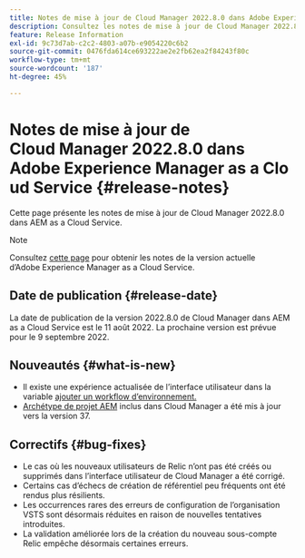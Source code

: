 ```yaml
---
title: Notes de mise à jour de Cloud Manager 2022.8.0 dans Adobe Experience Manager as a Cloud Service
description: Consultez les notes de mise à jour de Cloud Manager 2022.8.0 dans AEM as a Cloud Service.
feature: Release Information
exl-id: 9c73d7ab-c2c2-4803-a07b-e9054220c6b2
source-git-commit: 0476fda614ce693222ae2e2fb62ea2f84243f80c
workflow-type: tm+mt
source-wordcount: '187'
ht-degree: 45%

---
```



# Notes de mise à jour de Cloud Manager 2022.8.0 dans Adobe Experience Manager as a Cloud Service {#release-notes}

Cette page présente les notes de mise à jour de Cloud Manager 2022.8.0 dans AEM as a Cloud Service.

>[!NOTE]
>
>Consultez [cette page](/help/release-notes/release-notes-cloud/release-notes-current.md) pour obtenir les notes de la version actuelle d’Adobe Experience Manager as a Cloud Service.

## Date de publication {#release-date}

La date de publication de la version 2022.8.0 de Cloud Manager dans AEM as a Cloud Service est le 11 août 2022. La prochaine version est prévue pour le 9 septembre 2022.

## Nouveautés {#what-is-new}

* Il existe une expérience actualisée de l’interface utilisateur dans la variable [ajouter un workflow d’environnement.](/help/implementing/cloud-manager/manage-environments.md)
* [Archétype de projet AEM](https://experienceleague.adobe.com/docs/experience-manager-core-components/using/developing/archetype/overview.html?lang=fr) inclus dans Cloud Manager a été mis à jour vers la version 37.

## Correctifs {#bug-fixes}

* Le cas où les nouveaux utilisateurs de Relic n’ont pas été créés ou supprimés dans l’interface utilisateur de Cloud Manager a été corrigé.
* Certains cas d’échecs de création de référentiel peu fréquents ont été rendus plus résilients.
* Les occurrences rares des erreurs de configuration de l’organisation VSTS sont désormais réduites en raison de nouvelles tentatives introduites.
* La validation améliorée lors de la création du nouveau sous-compte Relic empêche désormais certaines erreurs.
